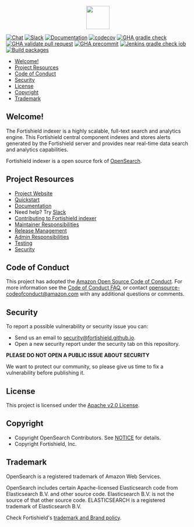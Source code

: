 <p align="center">
    <img src="https://opensearch.org/assets/brand/SVG/Logo/opensearch_logo_default.svg" height="64px"/>
</p>

[![Chat](https://img.shields.io/badge/chat-on%20forums-blue)](https://groups.google.com/forum/#!forum/fortishield)
[![Slack](https://img.shields.io/badge/slack-join-blue.svg)](https://fortishield.github.io/community/join-us-on-slack)
[![Documentation](https://img.shields.io/badge/documentation-reference-blue)](https://documentation.fortishield.github.io)
[![codecov](https://codecov.io/gh/opensearch-project/OpenSearch/branch/2.x/graph/badge.svg)](https://codecov.io/gh/opensearch-project/OpenSearch)
[![GHA gradle check](https://github.com/opensearch-project/OpenSearch/actions/workflows/gradle-check.yml/badge.svg)](https://github.com/opensearch-project/OpenSearch/actions/workflows/gradle-check.yml)
[![GHA validate pull request](https://github.com/opensearch-project/OpenSearch/actions/workflows/wrapper.yml/badge.svg)](https://github.com/opensearch-project/OpenSearch/actions/workflows/wrapper.yml)
[![GHA precommit](https://github.com/opensearch-project/OpenSearch/actions/workflows/precommit.yml/badge.svg)](https://github.com/opensearch-project/OpenSearch/actions/workflows/precommit.yml)
[![Jenkins gradle check job](https://img.shields.io/jenkins/build?jobUrl=https%3A%2F%2Fbuild.ci.opensearch.org%2Fjob%2Fgradle-check%2F&label=Jenkins%20Gradle%20Check)](https://build.ci.opensearch.org/job/gradle-check/)
[![Build packages](https://github.com/fortishield/fortishield-indexer/actions/workflows/build.yml/badge.svg)](https://github.com/fortishield/fortishield-indexer/actions/workflows/build.yml)


- [Welcome!](#welcome)
- [Project Resources](#project-resources)
- [Code of Conduct](#code-of-conduct)
- [Security](#security)
- [License](#license)
- [Copyright](#copyright)
- [Trademark](#trademark)

## Welcome!

The Fortishield indexer is a highly scalable, full-text search and analytics engine. This Fortishield central component indexes and stores alerts generated by the Fortishield server and provides near real-time data search and analytics capabilities.

Fortishield indexer is a open source fork of [OpenSearch](https://github.com/opensearch-project/opensearch).

## Project Resources

* [Project Website](https://fortishield.github.io)
* [Quickstart](https://documentation.fortishield.github.io/current/quickstart.html)
* [Documentation](https://documentation.fortishield.github.io)
* Need help? Try [Slack](https://fortishield.github.io/community/join-us-on-slack)
* [Contributing to Fortishield indexer](CONTRIBUTING.md)
* [Maintainer Responsibilities](MAINTAINERS.md)
* [Release Management](RELEASING.md)
* [Admin Responsibilities](ADMINS.md)
* [Testing](TESTING.md)
* [Security](SECURITY.md)

## Code of Conduct

This project has adopted the [Amazon Open Source Code of Conduct](CODE_OF_CONDUCT.md). For more information see the [Code of Conduct FAQ](https://aws.github.io/code-of-conduct-faq), or contact [opensource-codeofconduct@amazon.com](mailto:opensource-codeofconduct@amazon.com) with any additional questions or comments.

## Security

To report a possible vulnerability or security issue you can:
- Send us an email to security@fortishield.github.io.
- Open a new security report under the security tab on this repository.

**PLEASE DO NOT OPEN A PUBLIC ISSUE ABOUT SECURITY**

We want to protect our community, so please give us time to fix a vulnerability
before publishing it.

## License

This project is licensed under the [Apache v2.0 License](LICENSE.txt).

## Copyright

- Copyright OpenSearch Contributors. See [NOTICE](NOTICE.txt) for details.
- Copyright Fortishield, Inc.

## Trademark

OpenSearch is a registered trademark of Amazon Web Services.

OpenSearch includes certain Apache-licensed Elasticsearch code from Elasticsearch B.V. and other source code. Elasticsearch B.V. is not the source of that other source code. ELASTICSEARCH is a registered trademark of Elasticsearch B.V.

Check Fortishield's [trademark and Brand policy](https://fortishield.github.io/trademark-and-brand-policy/).
